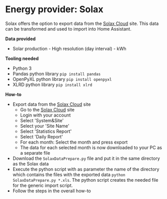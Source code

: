 # Energy provider: Solax

Solax offers the option to export data from the [Solax Cloud](https://www.solaxcloud.com/) site. This data can be transformed and used to import into Home Assistant.

**Data provided**
- Solar production - High resolution (day interval) - kWh

**Tooling needed**
- Python 3
- Pandas python library ```pip install pandas```
- OpenPyXL python library ```pip install openpyxl```
- XLRD python library ```pip install xlrd```


**How-to**
- Export data from the [Solax Cloud](https://www.solaxcloud.com/) site
    - Go to the [Solax Cloud](https://www.solaxcloud.com/) site
    - Login with your account
    - Select 'System&Site'
    - Select your 'Site Name'
    - Select 'Statistics Report'
    - Select 'Daily Report'
    - For each month: Select the month and press export
    - The data for each selected month is now downloaded to your PC as a separate file
- Download the ```SolaxDataPrepare.py``` file and put it in the same directory as the Solax data
- Execute the python script with as parameter the name of the directory which contains the files with the exported data ```python SolaxDataPrepare.py *.xls```. The python script creates the needed file for the generic import script.
- Follow the steps in the overall how-to